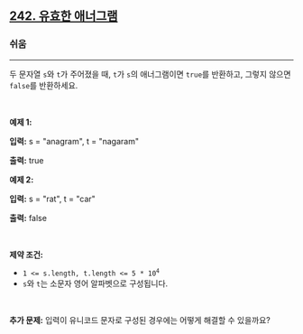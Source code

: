 <h2><a href="https://leetcode.com/problems/valid-anagram">242. 유효한 애너그램</a></h2><h3>쉬움</h3><hr><p>두 문자열 <code>s</code>와 <code>t</code>가 주어졌을 때, <code>t</code>가 <code>s</code>의 <span data-keyword="anagram">애너그램</span>이면 <code>true</code>를 반환하고, 그렇지 않으면 <code>false</code>를 반환하세요.</p>

<p>&nbsp;</p>
<p><strong class="example">예제 1:</strong></p>

<div class="example-block">
<p><strong>입력:</strong> <span class="example-io">s = &quot;anagram&quot;, t = &quot;nagaram&quot;</span></p>

<p><strong>출력:</strong> <span class="example-io">true</span></p>
</div>

<p><strong class="example">예제 2:</strong></p>

<div class="example-block">
<p><strong>입력:</strong> <span class="example-io">s = &quot;rat&quot;, t = &quot;car&quot;</span></p>

<p><strong>출력:</strong> <span class="example-io">false</span></p>
</div>

<p>&nbsp;</p>
<p><strong>제약 조건:</strong></p>

<ul>
	<li><code>1 &lt;= s.length, t.length &lt;= 5 * 10<sup>4</sup></code></li>
	<li><code>s</code>와 <code>t</code>는 소문자 영어 알파벳으로 구성됩니다.</li>
</ul>

<p>&nbsp;</p>
<p><strong>추가 문제:</strong> 입력이 유니코드 문자로 구성된 경우에는 어떻게 해결할 수 있을까요?</p>